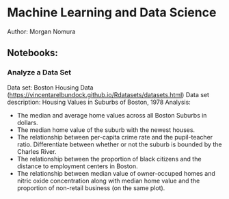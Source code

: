 # Machine Learning and Data Science
Author: Morgan Nomura

## Notebooks:
### Analyze a Data Set
Data set: Boston Housing Data (https://vincentarelbundock.github.io/Rdatasets/datasets.html)
Data set description: Housing Values in Suburbs of Boston, 1978
Analysis:
- The median and average home values across all Boston Suburbs in dollars.
- The median home value of the suburb with the newest houses.
- The relationship between per-capita crime rate and the pupil-teacher ratio. Differentiate between whether or not the suburb is bounded by the Charles River.
- The relationship between the proportion of black citizens and the distance to employment centers in Boston.
- The relationship between median value of owner-occuped homes and nitric oxide concentration along with median home value and the proportion of non-retail business (on the same plot).